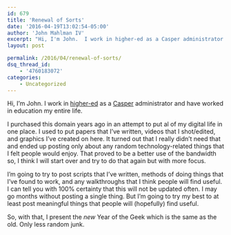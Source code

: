 ```yaml
---
id: 679
title: 'Renewal of Sorts'
date: '2016-04-19T13:02:54-05:00'
author: 'John Mahlman IV'
excerpt: "Hi, I'm John.  I work in higher-ed as a Casper administrator and have worked in education my entire life.\r\n\r\nI purchased this domain years ago in an attempt to put al of my digital life in one place.  I used to put papers that I've written,  videos that I shot/edited, and graphics I created on here.  It turned out that I really didn't need that and ended up posting only about any random technology-related things that I felt people would enjoy.  That proved to be a better use of the bandwidth so, I think I will start over and try to do that again.\r\n\r\nI'm going to try to post scripts that I've written, methods of doing things that I've found to work, and any walkthroughs that I think people will find useful.  I can tell you with 100% certainty that this will not be updated often.  I may go months without posting a single thing.  But I'm going to try my best to at least post meaningful things that people will (hopefully) find useful.\r\n\r\nSo, with that, I present the new Year of the Geek which is the same as the old.  Only less random junk."
layout: post

permalink: /2016/04/renewal-of-sorts/
dsq_thread_id:
    - '4760183072'
categories:
    - Uncategorized
---
```


Hi, I’m John. I work in [higher-ed](http://www.uarts.edu) as a [Casper](http://jamfsoftware.com) administrator and have worked in education my entire life.

I purchased this domain years ago in an attempt to put al of my digital life in one place. I used to put papers that I’ve written, videos that I shot/edited, and graphics I’ve created on here. It turned out that I really didn’t need that and ended up posting only about any random technology-related things that I felt people would enjoy. That proved to be a better use of the bandwidth so, I think I will start over and try to do that again but with more focus.

I’m going to try to post scripts that I’ve written, methods of doing things that I’ve found to work, and any walkthroughs that I think people will find useful. I can tell you with 100% certainty that this will not be updated often. I may go months without posting a single thing. But I’m going to try my best to at least post meaningful things that people will (hopefully) find useful.

So, with that, I present the *new* Year of the Geek which is the same as the old. Only less random junk.